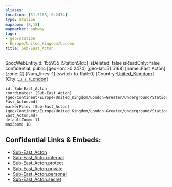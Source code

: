 ```yaml
---
aliases: 
location: [51.5168,-0.2474]
type: Station 
mapzoom: [8,15] 
mapmarker: subway 
tags:
- geo/station
- Europe/United_Kingdom/London
title: Sub-East_Acton
---
```

SpocWebEntityId: 155935
[StationSId::]
isDeleted: false
isReadOnly: false
confidential: public
[geo-lon::-0.2474]
[geo-lat::51.5168]
[name::East Acton]
[zone::2]
[Num_lines::1]
[switch-to-Rail::0]
[Country::[United_Kingdom](geo/Continent/Europe/United_Kingdom.md)]
[City::[../../../London](../../../London)]


```leaflet
id: Sub-East_Acton
coordinates: [Sub-East_Acton](geo/Continent/Europe/United_Kingdom/London~Greater/Underground/Station/Sub-East_Acton.md)
markerFile: [Sub-East_Acton](geo/Continent/Europe/United_Kingdom/London~Greater/Underground/Station/Sub-East_Acton.md)
defaultZoom: 11 
maxZoom: 18
```


## Confidential Links & Embeds: 
- [Sub-East_Acton](../../../../../../../../_public/geo/Continent/Europe/United_Kingdom/London~Greater/Underground/Station/Sub-East_Acton.md) 
- [Sub-East_Acton.internal](../../../../../../../../_internal/geo/Continent/Europe/United_Kingdom/London~Greater/Underground/Station/Sub-East_Acton.internal.md) 
- [Sub-East_Acton.protect](../../../../../../../../_protect/geo/Continent/Europe/United_Kingdom/London~Greater/Underground/Station/Sub-East_Acton.protect.md) 
- [Sub-East_Acton.private](../../../../../../../../_private/geo/Continent/Europe/United_Kingdom/London~Greater/Underground/Station/Sub-East_Acton.private.md) 
- [Sub-East_Acton.personal](../../../../../../../../_personal/geo/Continent/Europe/United_Kingdom/London~Greater/Underground/Station/Sub-East_Acton.personal.md) 
- [Sub-East_Acton.secret](../../../../../../../../_secret/geo/Continent/Europe/United_Kingdom/London~Greater/Underground/Station/Sub-East_Acton.secret.md) 
